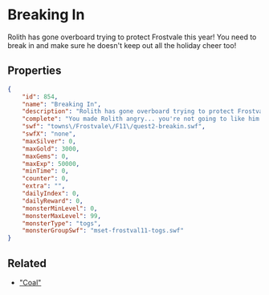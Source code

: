 # Breaking In

Rolith has gone overboard trying to protect Frostvale this year! You need to break in and make sure he doesn't keep out all the holiday cheer too!

## Properties

```json
{
    "id": 854,
    "name": "Breaking In",
    "description": "Rolith has gone overboard trying to protect Frostvale this year! You need to break in and make sure he doesn't keep out all the holiday cheer too!",
    "complete": "You made Rolith angry... you're not going to like him when he's angry!",
    "swf": "towns\/Frostvale\/F11\/quest2-breakin.swf",
    "swfX": "none",
    "maxSilver": 0,
    "maxGold": 3000,
    "maxGems": 0,
    "maxExp": 50000,
    "minTime": 0,
    "counter": 0,
    "extra": "",
    "dailyIndex": 0,
    "dailyReward": 0,
    "monsterMinLevel": 0,
    "monsterMaxLevel": 99,
    "monsterType": "togs",
    "monsterGroupSwf": "mset-frostval11-togs.swf"
}
```

## Related

- ["Coal"](../items/6328-coal.md)

